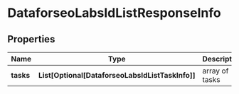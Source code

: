 # DataforseoLabsIdListResponseInfo


## Properties

| Name | Type | Description | Notes |
|------------ | ------------- | ------------- | -------------|
**tasks** | **List[Optional[DataforseoLabsIdListTaskInfo]]** | array of tasks |[optional]|